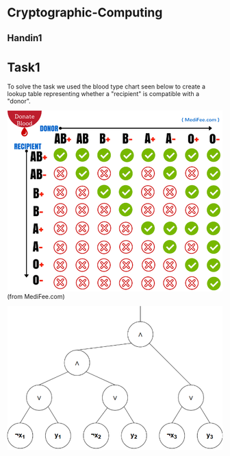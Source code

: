 # Cryptographic-Computing


## Handin1 ##

# Task1 #
To solve the task we used the blood type chart seen below to create a lookup table representing whether a "recipient" is compatible with a "donor". 

![Image description](./Pictures/blood-type-compatibility.png)
(from MediFee.com)





![Image description](./Pictures/Boolean-circuit-handin1.png)

